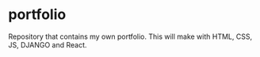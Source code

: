 # portfolio
Repository that contains my own portfolio. This will make with HTML, CSS, JS, DJANGO and React. 
